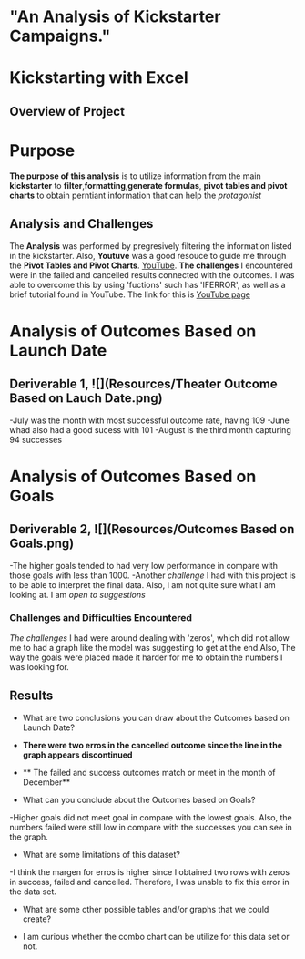 # "An Analysis of Kickstarter Campaigns."

# Kickstarting with Excel

## Overview of Project

# Purpose

**The purpose of this analysis** is to utilize information from the main **kickstarter** to **filter**,**formatting**,**generate formulas**, **pivot tables and pivot charts** to obtain perntiant information that can help the *protagonist* 

## Analysis and Challenges

The **Analysis** was performed by pregresively filtering the information listed in the kickstarter. Also, **Youtuve** was a good resouce to guide me through the **Pivot Tables and Pivot Charts**. [YouTube](https://www.youtube.com/watch?v=5vOqZBmBRos). **The challenges** I encountered were in the failed and cancelled results connected with the outcomes. I was able to overcome this by using 'fuctions' such has 'IFERROR', as well as a brief tutorial found in YouTube. The link for this is [YouTube page](https://www.youtube.com/watch?v=D_j3b5qzyO8) 

# Analysis of Outcomes Based on Launch Date

## Deriverable 1, ![](Resources/Theater Outcome Based on Lauch Date.png)

-July was the month with most successful outcome rate, having 109
-June whad also had a good sucess with 101
-August is the third month capturing 94 successes


# Analysis of Outcomes Based on Goals

## Deriverable 2, ![](Resources/Outcomes Based on Goals.png)

-The higher goals tended to had very low performance in compare with those goals with less than 1000.
-Another *challenge* I had with this project is to be able to interpret the final data. Also, I am not quite sure what I am looking at. I am *open to suggestions*

### Challenges and Difficulties Encountered

*The challenges* I had were around dealing with 'zeros', which did not allow me to had a graph like the model was suggesting to get at the end.Also, The way the goals were placed made it harder for me to obtain the numbers I was looking for.

## Results

- What are two conclusions you can draw about the Outcomes based on Launch Date?

- **There were two erros in the cancelled outcome since the line in the graph appears discontinued**
- ** The failed and success outcomes match or meet in the month of December**

- What can you conclude about the Outcomes based on Goals?

-Higher goals did not meet goal in compare with the lowest goals. Also, the numbers failed were still low in compare with the successes you can see in the graph.

- What are some limitations of this dataset?

-I think the margen for erros is higher since I obtained two rows with zeros in success, failed and cancelled. Therefore, I was unable to fix this error in the data set.

- What are some other possible tables and/or graphs that we could create?

- I am curious whether the combo chart can be utilize for this data set or not.


